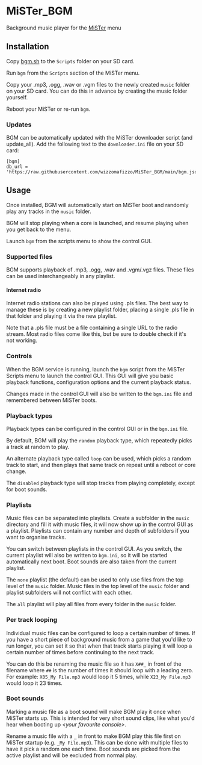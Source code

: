 # MiSTer_BGM
Background music player for the [MiSTer](https://github.com/MiSTer-devel/Main_MiSTer/wiki) menu

## Installation
Copy [bgm.sh](https://github.com/wizzomafizzo/MiSTer_BGM/raw/main/bgm.sh) to the `Scripts` folder on your SD card.

Run `bgm` from the `Scripts` section of the MiSTer menu.

Copy your .mp3, .ogg, .wav or .vgm files to the newly created `music` folder on your SD card. You can do this in advance by creating the music folder yourself.

Reboot your MiSTer or re-run `bgm`.

### Updates

BGM can be automatically updated with the MiSTer downloader script (and update_all). Add the following text to the `downloader.ini` file on your SD card:

```
[bgm]
db_url = 'https://raw.githubusercontent.com/wizzomafizzo/MiSTer_BGM/main/bgm.json'
```

## Usage

Once installed, BGM will automatically start on MiSTer boot and randomly play any tracks in the `music` folder.

BGM will stop playing when a core is launched, and resume playing when you get back to the menu.

Launch `bgm` from the scripts menu to show the control GUI.

### Supported files

BGM supports playback of .mp3, .ogg, .wav and .vgm/.vgz files. These files can be used interchangeably in any playlist.

#### Internet radio

Internet radio stations can also be played using .pls files. The best way to manage these is by creating a new playlist folder, placing a single .pls file in that folder and playing it via the new playlist.

Note that a .pls file must be a file containing a single URL to the radio stream. Most radio files come like this, but be sure to double check if it's not working.

### Controls

When the BGM service is running, launch the `bgm` script from the MiSTer Scripts menu to launch the control GUI. This GUI will give you basic playback functions, configuration options and the current playback status.

Changes made in the control GUI will also be written to the `bgm.ini` file and remembered between MiSTer boots.

### Playback types

Playback types can be configured in the control GUI or in the `bgm.ini` file.

By default, BGM will play the `random` playback type, which repeatedly picks a track at random to play.

An alternate playback type called `loop` can be used, which picks a random track to start, and then plays that same track on repeat until a reboot or core change.

The `disabled` playback type will stop tracks from playing completely, except for boot sounds.

### Playlists

Music files can be separated into playlists. Create a subfolder in the `music` directory and fill it with music files, it will now show up in the control GUI as a playlist. Playlists can contain any number and depth of subfolders if you want to organise tracks.

You can switch between playlists in the control GUI. As you switch, the current playlist will also be written to `bgm.ini`, so it will be started automatically next boot. Boot sounds are also taken from the current playlist.

The `none` playlist (the default) can be used to only use files from the top level of the `music` folder. Music files in the top level of the `music` folder and playlist subfolders will not conflict with each other.

The `all` playlist will play all files from every folder in the `music` folder.

### Per track looping

Individual music files can be configured to loop a certain number of times. If you have a short piece of background music from a game that you'd like to run longer, you can set it so that when that track starts playing it will loop a certain number of times before continuing to the next track.

You can do this be renaming the music file so it has `X##_` in front of the filename where `##` is the number of times it should loop with a leading zero. For example: `X05_My File.mp3` would loop it 5 times, while `X23_My File.mp3` would loop it 23 times.

### Boot sounds

Marking a music file as a boot sound will make BGM play it once when MiSTer starts up. This is intended for very short sound clips, like what you'd hear when booting up *\<your favourite console\>*.

Rename a music file with a `_` in front to make BGM play this file first on MiSTer startup (e.g. `_My File.mp3`). This can be done with multiple files to have it pick a random one each time. Boot sounds are picked from the active playlist and will be excluded from normal play.
